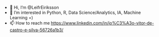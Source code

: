 - 👋 Hi, I’m @LeifrEiriksson
- 👀 I’m interested in Python, R, Data Science/Analytics, IA, Machine Learning =)
- 📫 How to reach me https://www.linkedin.com/in/jo%C3%A3o-vitor-de-castro-e-silva-56726a1b3/

<!---
LeifrEiriksson/LeifrEiriksson is a ✨ special ✨ repository because its `README.md` (this file) appears on your GitHub profile.
You can click the Preview link to take a look at your changes.
--->
